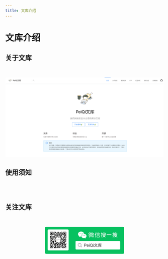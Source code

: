 ```yaml
---
title: 文库介绍
---
```


# 文库介绍

## 关于文库
<a-alert type="success" message="东方隐侠知识库是一个面对网络安全从业者的知识库，涉及漏洞研究，代码审计，CTF夺旗，红蓝对抗等多个安全方向，用于解决安全信息不聚合，安全资料不易找的难题。帮助网络安全从业者共同构建安全的互联网，快速验证并及时修复相关漏洞，为甲方等提出安全建设意见。" description="" showIcon>
</a-alert>
<br/>

![image-20220311191559122](../.vuepress/public/img/image-20220311191559122.png)

## 使用须知

<template>
  <a-steps :current="1" status="error">
    <a-step title="获取授权" description="不允许未授权使用" />
    <a-step title="遵循使用须知" description="不遵循即刻退出" />
    <a-step title="使用文库" description="探索知识库" />
  </a-steps>
</template>
<br/>
<a-alert type="error" message="警告" description="由于传播、利用此文所提供的信息而造成的任何直接或者间接的后果及损失，均由使用者本人负责，文章作者不为此承担任何责任。文库内容中部分攻防技巧等只允许在目标授权的情况下进行使用，大部分文章来自各大安全社区，个人博客，如有侵权请立即联系公众号进行删除。若不同意以上警告信息请立即退出使用" showIcon>
</a-alert>
<br/>


## 关注文库

<a-alert type="success" message="关注文库公众号，快速获取安全相关资讯与更新动态" description="" showIcon>
</a-alert>
<br/>
<center><p><img src="../.vuepress/public/img/background-20220311190859353.png" width="50%" height="50%"></p></center>